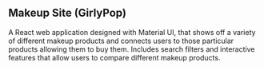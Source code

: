 ## Makeup Site (GirlyPop)

A React web application designed with Material UI, that shows off a variety of different makeup products and connects users to those particular products allowing them to buy them. Includes search filters and interactive features that allow users to compare different makeup products.
